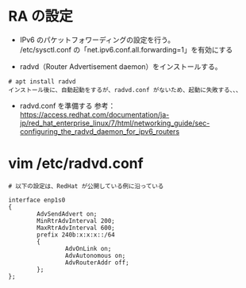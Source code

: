 # RA の設定
* IPv6 のパケットフォワーディングの設定を行う。  
/etc/sysctl.conf の「net.ipv6.conf.all.forwarding=1」を有効にする

* radvd（Router Advertisement daemon）をインストールする。
```
# apt install radvd
インストール後に、自動起動をするが、radvd.conf がないため、起動に失敗する、、、
```

* radvd.conf を準備する
参考：  
https://access.redhat.com/documentation/ja-jp/red_hat_enterprise_linux/7/html/networking_guide/sec-configuring_the_radvd_daemon_for_ipv6_routers  

# vim /etc/radvd.conf
```
# 以下の設定は、RedHat が公開している例に沿っている

interface enp1s0
{
        AdvSendAdvert on;
        MinRtrAdvInterval 200;
        MaxRtrAdvInterval 600;
        prefix 240b:x:x:x::/64
        {
                AdvOnLink on;
                AdvAutonomous on;
                AdvRouterAddr off;
        };
};
```
